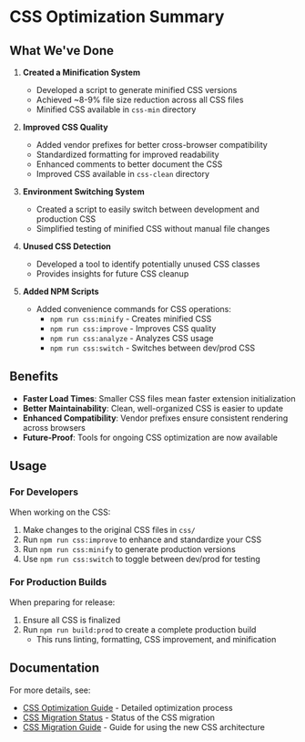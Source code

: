 # CSS Optimization Summary

## What We've Done

1. **Created a Minification System**
   - Developed a script to generate minified CSS versions
   - Achieved ~8-9% file size reduction across all CSS files
   - Minified CSS available in `css-min` directory

2. **Improved CSS Quality**
   - Added vendor prefixes for better cross-browser compatibility
   - Standardized formatting for improved readability
   - Enhanced comments to better document the CSS
   - Improved CSS available in `css-clean` directory

3. **Environment Switching System**
   - Created a script to easily switch between development and production CSS
   - Simplified testing of minified CSS without manual file changes

4. **Unused CSS Detection**
   - Developed a tool to identify potentially unused CSS classes
   - Provides insights for future CSS cleanup

5. **Added NPM Scripts**
   - Added convenience commands for CSS operations:
     - `npm run css:minify` - Creates minified CSS
     - `npm run css:improve` - Improves CSS quality
     - `npm run css:analyze` - Analyzes CSS usage
     - `npm run css:switch` - Switches between dev/prod CSS

## Benefits

- **Faster Load Times**: Smaller CSS files mean faster extension initialization
- **Better Maintainability**: Clean, well-organized CSS is easier to update
- **Enhanced Compatibility**: Vendor prefixes ensure consistent rendering across browsers
- **Future-Proof**: Tools for ongoing CSS optimization are now available

## Usage

### For Developers

When working on the CSS:

1. Make changes to the original CSS files in `css/`
2. Run `npm run css:improve` to enhance and standardize your CSS
3. Run `npm run css:minify` to generate production versions
4. Use `npm run css:switch` to toggle between dev/prod for testing

### For Production Builds

When preparing for release:

1. Ensure all CSS is finalized
2. Run `npm run build:prod` to create a complete production build
   - This runs linting, formatting, CSS improvement, and minification

## Documentation

For more details, see:

- [CSS Optimization Guide](CSS_OPTIMIZATION.md) - Detailed optimization process
- [CSS Migration Status](CSS_MIGRATION_STATUS.md) - Status of the CSS migration
- [CSS Migration Guide](CSS_MIGRATION_GUIDE.md) - Guide for using the new CSS architecture
